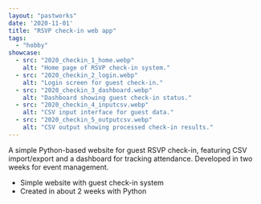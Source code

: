 ```yaml
---
layout: "pastworks"
date: '2020-11-01'
title: "RSVP check-in web app"
tags:
  - "hobby"
showcase:
  - src: "2020_checkin_1_home.webp"
    alt: "Home page of RSVP check-in system."
  - src: "2020_checkin_2_login.webp"
    alt: "Login screen for guest check-in."
  - src: "2020_checkin_3_dashboard.webp"
    alt: "Dashboard showing guest check-in status."
  - src: "2020_checkin_4_inputcsv.webp"
    alt: "CSV input interface for guest data."
  - src: "2020_checkin_5_outputcsv.webp"
    alt: "CSV output showing processed check-in results."
---
```

A simple Python-based website for guest RSVP check-in, featuring CSV import/export and a dashboard for tracking attendance. Developed in two weeks for event management.

- Simple website with guest check-in system
- Created in about 2 weeks with Python
